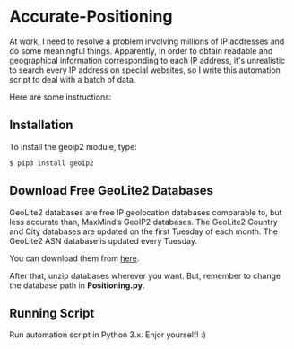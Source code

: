 # Accurate-Positioning

At work, I need to resolve a problem involving millions of IP addresses and do some meaningful things. Apparently, in order to obtain readable and geographical information corresponding to each IP address, it's unrealistic to search every IP address on special websites, so I write this automation script to deal with a batch of data.

Here are some instructions:

## Installation

To install the geoip2 module, type:

```
$ pip3 install geoip2
```

## Download Free GeoLite2 Databases

GeoLite2 databases are free IP geolocation databases comparable to, but less accurate than, MaxMind’s GeoIP2 databases. The GeoLite2 Country and City databases are updated on the first Tuesday of each month. The GeoLite2 ASN database is updated every Tuesday.

You can download them from [here](https://dev.maxmind.com/geoip/geoip2/geolite2/).

After that, unzip databases wherever you want. But, remember to change the database path in **Positioning.py**.

## Running Script
Run automation script in Python 3.x. Enjor yourself! :)
